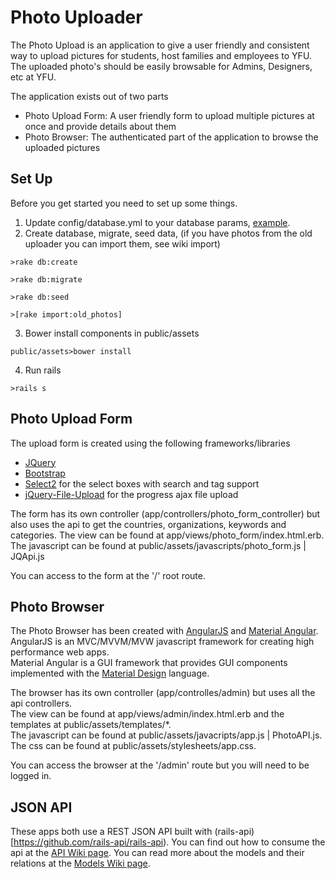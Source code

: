 # Photo Uploader
The Photo Upload is an application to give a user friendly and consistent way to upload pictures for students, host families and employees to YFU. The uploaded photo's should be easily browsable for Admins, Designers, etc at YFU.

The application exists out of two parts
* Photo Upload Form: A user friendly form to upload multiple pictures at once and provide details about them
* Photo Browser: The authenticated part of the application to browse the uploaded pictures

## Set Up
Before you get started you need to set up some things.

1. Update config/database.yml to your database params, [example](http://stackoverflow.com/a/7306399/2919731).
2. Create database, migrate, seed data, (if you have photos from the old uploader you can import them, see wiki import)   
  ```
  >rake db:create   
  ```   
  ```
  >rake db:migrate   
  ```   
  ```
  >rake db:seed  
  ```   
  ```
  >[rake import:old_photos]   
  ```   
3. Bower install components in public/assets   
  ```
  public/assets>bower install
  ```  
4. Run rails   
  ```
  >rails s  
  ```  

## Photo Upload Form
The upload form is created using the following frameworks/libraries
* [JQuery](http://jquery.com/)
* [Bootstrap](http://getbootstrap.com/)
* [Select2](https://select2.github.io/) for the select boxes with search and tag support
* [jQuery-File-Upload](https://github.com/blueimp/jQuery-File-Upload) for the progress ajax file upload

The form has its own controller (app/controllers/photo_form_controller) but also uses the api to get the countries, organizations, keywords and categories.
The view can be found at app/views/photo_form/index.html.erb.
The javascript can be found at public/assets/javascripts/photo_form.js | JQApi.js

You can access to the form at the '/' root route.

## Photo Browser
The Photo Browser has been created with [AngularJS](https://angularjs.org/) and [Material Angular](https://material.angularjs.org).   
AngularJS is an MVC/MVVM/MVW javascript framework for creating high performance web apps.   
Material Angular is a GUI framework that provides GUI components implemented with the [Material Design](http://www.google.com/design/) language.  

The browser has its own controller (app/controlles/admin) but uses all the api controllers.  
The view can be found at app/views/admin/index.html.erb and the templates at public/assets/templates/*.   
The javascript can be found at public/assets/javacripts/app.js | PhotoAPI.js.   
The css can be found at public/assets/stylesheets/app.css.   

You can access the browser at the '/admin' route but you will need to be logged in.

## JSON API
These apps both use a REST JSON API built with (rails-api)[https://github.com/rails-api/rails-api).
You can find out how to consume the api at the [API Wiki page](wiki/API).
You can read more about the models and their relations at the [Models Wiki page](wiki/models).
